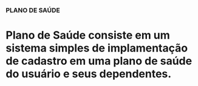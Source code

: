 ### PLANO DE SAÚDE

# Plano de Saúde consiste em um sistema simples de implamentação de cadastro em uma plano de saúde do usuário e  seus dependentes.
